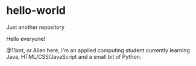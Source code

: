 # hello-world
Just another repository

Hello everyone!

@11xnt, or Allen here, I'm an applied computing student currently learning Java, HTML/CSS/JavaScript and a small bit of Python.
